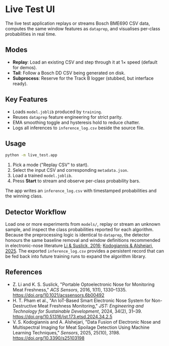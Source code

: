 # Live Test UI

The live test application replays or streams Bosch BME690 CSV data, computes the same window features as `dataprep`, and visualises per-class probabilities in real time.

## Modes

- **Replay**: Load an existing CSV and step through it at 1× speed (default for demos).
- **Tail**: Follow a Bosch DD CSV being generated on disk.
- **Subprocess**: Reserve for the Track B logger (stubbed, but interface ready).

## Key Features

- Loads `model.joblib` produced by `training`.
- Reuses `dataprep` feature engineering for strict parity.
- EMA smoothing toggle and hysteresis hold to reduce chatter.
- Logs all inferences to `inference_log.csv` beside the source file.

## Usage

```bash
python -m live_test.app
```

1. Pick a mode ("Replay CSV" to start).
2. Select the input CSV and corresponding `metadata.json`.
3. Load a trained `model.joblib`.
4. Press **Start** to stream and observe per-class probability bars.

The app writes an `inference_log.csv` with timestamped probabilities and the winning class.

## Detector Workflow

Load one or more experiments from `models/`, replay or stream an unknown sample, and inspect the class probabilities reported for each algorithm. Because the preprocessing logic is identical to `dataprep`, the detector honours the same baseline removal and window definitions recommended in electronic-nose literature [Li & Suslick, 2016](https://doi.org/10.1021/acssensors.6b00492); [Kodogiannis & Alshejari, 2025](https://doi.org/10.3390/s25103198). The exported `inference_log.csv` provides a persistent record that can be fed back into future training runs to expand the algorithm library.

## References

- Z. Li and K. S. Suslick, "Portable Optoelectronic Nose for Monitoring Meat Freshness," *ACS Sensors*, 2016, 1(11), 1330–1335. https://doi.org/10.1021/acssensors.6b00492
- H. T. Pham et al., "An IoT-Based Smart Electronic Nose System for Non-Destructive Meat Freshness Monitoring," *JST: Engineering and Technology for Sustainable Development*, 2024, 34(2), 31–39. https://doi.org/10.51316/jst.173.etsd.2024.34.2.5
- V. S. Kodogiannis and A. Alshejari, "Data Fusion of Electronic Nose and Multispectral Imaging for Meat Spoilage Detection Using Machine Learning Techniques," *Sensors*, 2025, 25(10), 3198. https://doi.org/10.3390/s25103198
